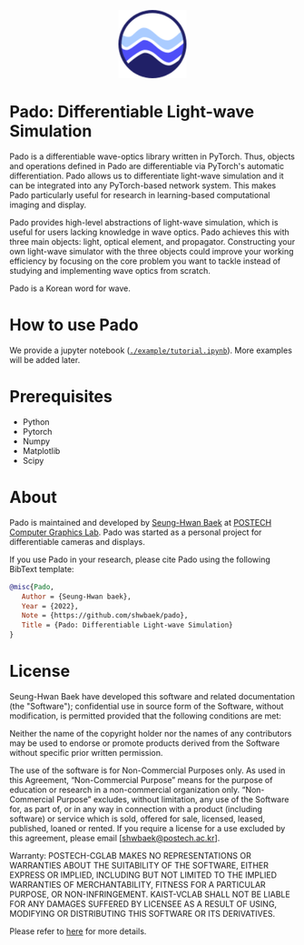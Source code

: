 <p align="center">
<img src="./docs/images/logo.png" width="120" alt="pado logo">
</p>

# Pado: Differentiable Light-wave Simulation

Pado is a differentiable wave-optics library written in PyTorch. Thus, objects and operations defined in Pado are differentiable via PyTorch's automatic differentiation. Pado allows us to differentiate light-wave simulation and it can be integrated into any PyTorch-based network system. This makes Pado particularly useful for research in learning-based computational imaging and display.

Pado provides high-level abstractions of light-wave simulation, which is useful for users lacking knowledge in wave optics. Pado achieves this with three main objects: light, optical element, and propagator. Constructing your own light-wave simulator with the three objects could improve your working efficiency by focusing on the core problem you want to tackle instead of studying and implementing wave optics from scratch.

Pado is a Korean word for wave.

# How to use Pado
We provide a jupyter notebook ([`./example/tutorial.ipynb`]((./example/tutorial.ipynb))). More examples will be added later.

# Prerequisites
- Python 
- Pytorch 
- Numpy
- Matplotlib
- Scipy

# About
Pado is maintained and developed by [Seung-Hwan Baek](http://www.shbaek.com) at [POSTECH Computer Graphics Lab](http://cg.postech.ac.kr/). Pado was started as a personal project for differentiable cameras and displays. 

If you use Pado in your research, please cite Pado using the following BibText template:

```bib
@misc{Pado,
   Author = {Seung-Hwan baek},
   Year = {2022},
   Note = {https://github.com/shwbaek/pado},
   Title = {Pado: Differentiable Light-wave Simulation}
}
```

# License
Seung-Hwan Baek have developed this software and related documentation (the "Software"); confidential use in source form of the Software, without modification, is permitted provided that the following conditions are met:

Neither the name of the copyright holder nor the names of any contributors may be used to endorse or promote products derived from the Software without specific prior written permission.

The use of the software is for Non-Commercial Purposes only. As used in this Agreement, “Non-Commercial Purpose” means for the purpose of education or research in a non-commercial organization only. “Non-Commercial Purpose” excludes, without limitation, any use of the Software for, as part of, or in any way in connection with a product (including software) or service which is sold, offered for sale, licensed, leased, published, loaned or rented. If you require a license for a use excluded by this agreement, please email [shwbaek@postech.ac.kr].

Warranty: POSTECH-CGLAB MAKES NO REPRESENTATIONS OR WARRANTIES ABOUT THE SUITABILITY OF THE SOFTWARE, EITHER EXPRESS OR IMPLIED, INCLUDING BUT NOT LIMITED TO THE IMPLIED WARRANTIES OF MERCHANTABILITY, FITNESS FOR A PARTICULAR PURPOSE, OR NON-INFRINGEMENT. KAIST-VCLAB SHALL NOT BE LIABLE FOR ANY DAMAGES SUFFERED BY LICENSEE AS A RESULT OF USING, MODIFYING OR DISTRIBUTING THIS SOFTWARE OR ITS DERIVATIVES.

Please refer to [here](./LICENSE) for more details.